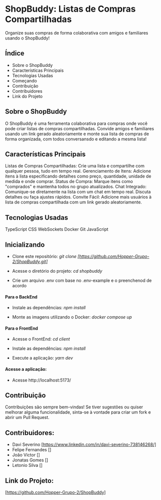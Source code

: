 # ShopBuddy: Listas de Compras Compartilhadas
Organize suas compras de forma colaborativa com amigos e familiares usando o ShopBuddy!

## Índice
- Sobre o ShopBuddy
- Características Principais
- Tecnologias Usadas
- Começando
- Contribuição
- Contribuidores
- Link do Projeto

## Sobre o ShopBuddy
O ShopBuddy é uma ferramenta colaborativa para compras onde você pode criar listas de compras compartilhadas. Convide amigos e familiares usando um link gerado aleatoriamente e monte sua lista de compras de forma organizada, com todos conversansdo e editando a mesma lista!

## Características Principais
Listas de Compras Compartilhadas: Crie uma lista e compartilhe com qualquer pessoa, tudo em tempo real.
Gerenciamento de Itens: Adicione itens à lista especificando detalhes como preço, quantidade, unidade de medida e onde comprar.
Status de Compra: Marque itens como "comprados" e mantenha todos no grupo atualizados.
Chat Integrado: Comunique-se diretamente na lista com um chat em tempo real. Discuta detalhes ou faça ajustes rápidos.
Convite Fácil: Adicione mais usuários à lista de compras compartilhada com um link gerado aleatoriamente.

## Tecnologias Usadas
TypeScript
CSS
WebSockets
Docker
Git
JavaScript

## Inicializando
- Clone este repositório:
*git clone [https://github.com/Hopper-Grupo-2/ShopBuddy.git]*

- Acesse o diretório do projeto:
*cd shopbuddy*

- Crie um arquivo .env com base no .env-example e o preenchenod de acordo

#### Para o BackEnd
- Instale as dependências:
*npm install*

- Monte as imagens utilizando o Docker:
*docker compose up*

#### Para o FrontEnd
- Acesse o FrontEnd:
*cd client*

- Instale as dependências:
*npm install*

- Execute a aplicação:
*yarn dev*

#### Acesse a aplicação:
- Acesse http://localhost:5173/

## Contribuição
Contribuições são sempre bem-vindas! Se tiver sugestões ou quiser melhorar alguma funcionalidade, sinta-se à vontade para criar um fork e abrir um Pull Request.

## Contribuidores:
- Davi Severino [https://www.linkedin.com/in/davi-severino-738146268/]
- Felipe Fernandes []
- João Victor []
- Jonatas Gomes []
- Letonio Silva []

## Link do Projeto: 
[https://github.com/Hopper-Grupo-2/ShopBuddy]
